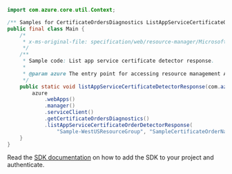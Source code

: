 ```java
import com.azure.core.util.Context;

/** Samples for CertificateOrdersDiagnostics ListAppServiceCertificateOrderDetectorResponse. */
public final class Main {
    /*
     * x-ms-original-file: specification/web/resource-manager/Microsoft.CertificateRegistration/stable/2021-03-01/examples/Diagnostics_ListAppServiceCertificateOrderDetectorResponse.json
     */
    /**
     * Sample code: List app service certificate detector response.
     *
     * @param azure The entry point for accessing resource management APIs in Azure.
     */
    public static void listAppServiceCertificateDetectorResponse(com.azure.resourcemanager.AzureResourceManager azure) {
        azure
            .webApps()
            .manager()
            .serviceClient()
            .getCertificateOrdersDiagnostics()
            .listAppServiceCertificateOrderDetectorResponse(
                "Sample-WestUSResourceGroup", "SampleCertificateOrderName", Context.NONE);
    }
}
```

Read the [SDK documentation](https://github.com/Azure/azure-sdk-for-java/blob/azure-resourcemanager_2.15.0/sdk/resourcemanager/azure-resourcemanager/README.md) on how to add the SDK to your project and authenticate.
